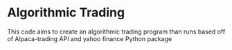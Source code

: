 # Algorithmic Trading

This code aims to create an algorithmic trading program than runs based off of Alpaca-trading API and yahoo finance Python package
